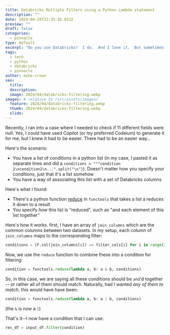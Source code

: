 ```yaml
---
title: Databricks Multiple Filters using a Python Lambda statement
description: ""
date: 2024-04-28T22:35:26.033Z
preview: ""
draft: false
categories:
  - pinnacle
type: default
excerpt: "Do you use Databricks?  I do.  And I love it.  But sometimes it's hard to filter down a large dataframe to just what you want.  Maybe you want to filter on 11 different columns?  Or 11 different columns with different operators?  Well, I've got a trick for that, and it's pretty elegant."
tags:
  - tech
  - python
  - databricks
  - pinnacle
author: mike-crowe
seo:
  title:
  description: 
  image: 2024/04/databricks-filtering.webp
images: # relative to /src/assets/images/
  feature: 2024/04/databricks-filtering.webp
  thumb: 2024/04/databricks-filtering.webp
  slide:
---
```


Recently, I ran into a case where I needed to check if 11 different fields were null.  Yes, I could have used Copilot (or my preferred Codeium) to generate it for me, but I knew it had to be easier.  There had to be an easier way...

Here's the scenario:

- You have a list of conditions in a python list (in my case, I pasted it as separate lines and did a `conditions = """condition 1\ncondition2\n...".split("\n")`).  Doesn't matter how you specify your conditions, just that it's a list somehow
- You have a way of associating this list with a set of Databricks columns

Here's what I found:

- There's a python function [reduce](https://docs.python.org/3/library/functools.html#functools.reduce) in `functools` that takes a list a reduces it down to a result
- You specify _how_ this list is "reduced", such as "and each element of this list together"

Here's how it works.  first, I have an array of `join_columns` which are the common columns between two datasets.  In my setup, each column of `join_columns` maps to the corresponding filter:

```py
conditions = [F.col(join_columns[i]) == filter_cols[i] for i in range(2)]
```

Now, we use the `reduce` function to combine these into a condition for filtering:

```py
condition = functools.reduce(lambda a, b: a & b, conditions)
```

So, in this case, we are saying all these conditions should be `and`'d together -- or rather all of them should match.  Naturally, had I wanted _any of them to match_, this would have have been:

```py
condition = functools.reduce(lambda a, b: a | b, conditions)
```

(the `&` is now a `|`)

That's it--I now have a condition that I can use:

```py
res_df = input_df.filter(condition)
```
